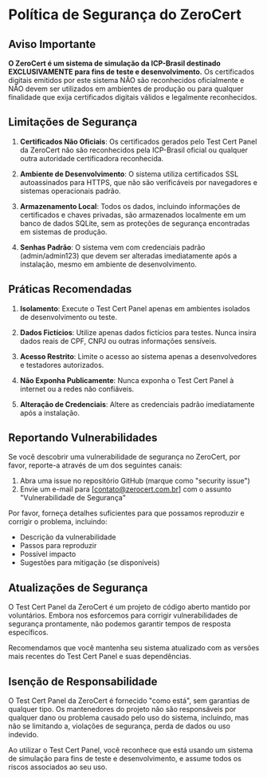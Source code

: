 # Política de Segurança do ZeroCert

## Aviso Importante

**O ZeroCert é um sistema de simulação da ICP-Brasil destinado EXCLUSIVAMENTE para fins de teste e desenvolvimento.** Os certificados digitais emitidos por este sistema NÃO são reconhecidos oficialmente e NÃO devem ser utilizados em ambientes de produção ou para qualquer finalidade que exija certificados digitais válidos e legalmente reconhecidos.

## Limitações de Segurança

1. **Certificados Não Oficiais**: Os certificados gerados pelo Test Cert Panel da ZeroCert não são reconhecidos pela ICP-Brasil oficial ou qualquer outra autoridade certificadora reconhecida.

2. **Ambiente de Desenvolvimento**: O sistema utiliza certificados SSL autoassinados para HTTPS, que não são verificáveis por navegadores e sistemas operacionais padrão.

3. **Armazenamento Local**: Todos os dados, incluindo informações de certificados e chaves privadas, são armazenados localmente em um banco de dados SQLite, sem as proteções de segurança encontradas em sistemas de produção.

4. **Senhas Padrão**: O sistema vem com credenciais padrão (admin/admin123) que devem ser alteradas imediatamente após a instalação, mesmo em ambiente de desenvolvimento.

## Práticas Recomendadas

1. **Isolamento**: Execute o Test Cert Panel apenas em ambientes isolados de desenvolvimento ou teste.

2. **Dados Fictícios**: Utilize apenas dados fictícios para testes. Nunca insira dados reais de CPF, CNPJ ou outras informações sensíveis.

3. **Acesso Restrito**: Limite o acesso ao sistema apenas a desenvolvedores e testadores autorizados.

4. **Não Exponha Publicamente**: Nunca exponha o Test Cert Panel à internet ou a redes não confiáveis.

5. **Alteração de Credenciais**: Altere as credenciais padrão imediatamente após a instalação.

## Reportando Vulnerabilidades

Se você descobrir uma vulnerabilidade de segurança no ZeroCert, por favor, reporte-a através de um dos seguintes canais:

1. Abra uma issue no repositório GitHub (marque como "security issue")
2. Envie um e-mail para [contato@zerocert.com.br] com o assunto "Vulnerabilidade de Segurança"

Por favor, forneça detalhes suficientes para que possamos reproduzir e corrigir o problema, incluindo:

- Descrição da vulnerabilidade
- Passos para reproduzir
- Possível impacto
- Sugestões para mitigação (se disponíveis)

## Atualizações de Segurança

O Test Cert Panel da ZeroCert é um projeto de código aberto mantido por voluntários. Embora nos esforcemos para corrigir vulnerabilidades de segurança prontamente, não podemos garantir tempos de resposta específicos.

Recomendamos que você mantenha seu sistema atualizado com as versões mais recentes do Test Cert Panel e suas dependências.

## Isenção de Responsabilidade

O Test Cert Panel da ZeroCert é fornecido "como está", sem garantias de qualquer tipo. Os mantenedores do projeto não são responsáveis por qualquer dano ou problema causado pelo uso do sistema, incluindo, mas não se limitando a, violações de segurança, perda de dados ou uso indevido.

Ao utilizar o Test Cert Panel, você reconhece que está usando um sistema de simulação para fins de teste e desenvolvimento, e assume todos os riscos associados ao seu uso.
